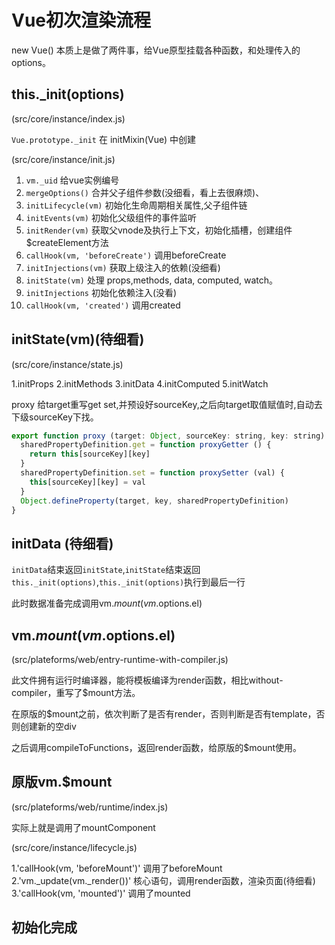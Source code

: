 # Vue初次渲染流程

new Vue() 本质上是做了两件事，给Vue原型挂载各种函数，和处理传入的options。

## this._init(options)

(src/core/instance/index.js)

`Vue.prototype._init` 在 initMixin(Vue) 中创建

(src/core/instance/init.js)

1. `vm._uid` 给vue实例编号
2. `mergeOptions()` 合并父子组件参数(没细看，看上去很麻烦)、
3. `initLifecycle(vm)` 初始化生命周期相关属性,父子组件链
4. `initEvents(vm)` 初始化父级组件的事件监听
5. `initRender(vm)` 获取父vnode及执行上下文，初始化插槽，创建组件$createElement方法
6. `callHook(vm, 'beforeCreate')` 调用beforeCreate
7. `initInjections(vm)` 获取上级注入的依赖(没细看)
8. `initState(vm)` 处理 props,methods, data, computed, watch。
9. `initInjections` 初始化依赖注入(没看)
10. `callHook(vm, 'created')` 调用created

## initState(vm)(待细看)

(src/core/instance/state.js)

1.initProps
2.initMethods
3.initData
4.initComputed
5.initWatch
    
proxy 给target重写get set,并预设好sourceKey,之后向target取值赋值时,自动去下级sourceKey下找。
```js
export function proxy (target: Object, sourceKey: string, key: string) {
  sharedPropertyDefinition.get = function proxyGetter () {
    return this[sourceKey][key]
  }
  sharedPropertyDefinition.set = function proxySetter (val) {
    this[sourceKey][key] = val
  }
  Object.defineProperty(target, key, sharedPropertyDefinition)
}
```
## initData (待细看)

`initData`结束返回`initState`,`initState`结束返回`this._init(options)`,`this._init(options)`执行到最后一行

此时数据准备完成调用vm.$mount(vm.$options.el)

## vm.$mount(vm.$options.el)

(src/plateforms/web/entry-runtime-with-compiler.js)

此文件拥有运行时编译器，能将模板编译为render函数，相比without-compiler，重写了$mount方法。

在原版的$mount之前，依次判断了是否有render，否则判断是否有template，否则创建新的空div

之后调用compileToFunctions，返回render函数，给原版的$mount使用。

## 原版vm.$mount

(src/plateforms/web/runtime/index.js)

实际上就是调用了mountComponent

(src/core/instance/lifecycle.js)

1.'callHook(vm, 'beforeMount')' 调用了beforeMount
2.'vm._update(vm._render())'    核心语句，调用render函数，渲染页面(待细看)
3.'callHook(vm, 'mounted')'     调用了mounted

## 初始化完成